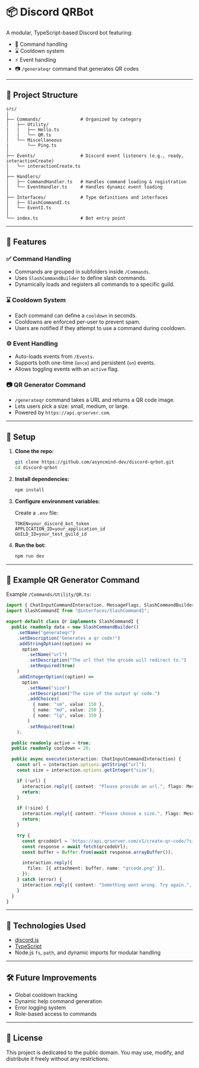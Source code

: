 # 📦 Discord QRBot

A modular, TypeScript-based Discord bot featuring:

- 🧠 Command handling
- ⌛ Cooldown system
- ⚡ Event handling
- 📷 `/generateqr` command that generates QR codes

---

## 📁 Project Structure

```
src/
│
├── Commands/               # Organized by category
│   ├── Utility/
|   |   ├── Hello.ts  
│   |   └── QR.ts
│   └── Miscellaneous
|       └── Ping.ts
│
├── Events/                 # Discord event listeners (e.g., ready, interactionCreate)
│   └── interactionCreate.ts
│
├── Handlers/
│   ├── CommandHandler.ts   # Handles command loading & registration
│   └── EventHandler.ts     # Handles dynamic event loading
│
├── Interfaces/             # Type definitions and interfaces
│   ├── SlashCommandI.ts
│   └── EventI.ts
│
└── index.ts                # Bot entry point
```

---

## 🚀 Features

### ✅ Command Handling

- Commands are grouped in subfolders inside `/Commands`.
- Uses `SlashCommandBuilder` to define slash commands.
- Dynamically loads and registers all commands to a specific guild.

### ⌛ Cooldown System

- Each command can define a `cooldown` in seconds.
- Cooldowns are enforced per-user to prevent spam.
- Users are notified if they attempt to use a command during cooldown.

### ⚙️ Event Handling

- Auto-loads events from `/Events`.
- Supports both one-time (`once`) and persistent (`on`) events.
- Allows toggling events with an `active` flag.

### 📷 QR Generator Command

- `/generateqr` command takes a URL and returns a QR code image.
- Lets users pick a size: small, medium, or large.
- Powered by `https://api.qrserver.com`.

---

## 🔧 Setup

1. **Clone the repo:**

   ```bash
   git clone https://github.com/asyncmind-dev/discord-qrbot.git
   cd discord-qrbot
   ```

2. **Install dependencies:**

   ```bash
   npm install
   ```

3. **Configure environment variables:**

   Create a `.env` file:

   ```env
   TOKEN=your_discord_bot_token
   APPLICATION_ID=your_application_id
   GUILD_ID=your_test_guild_id
   ```

4. **Run the bot:**

   ```bash
   npm run dev
   ```

---

## 🧪 Example QR Generator Command

Example `/Commands/Utility/QR.ts`:

```ts
import { ChatInputCommandInteraction, MessageFlags, SlashCommandBuilder } from "discord.js";
import SlashCommandI from "@interfaces/SlashCommandI";

export default class Qr implements SlashCommandI {
  public readonly data = new SlashCommandBuilder()
    .setName("generateqr")
    .setDescription("Generates a qr code!")
    .addStringOption((option) =>
      option
        .setName("url")
        .setDescription("The url that the qrcode will redirect to.")
        .setRequired(true)
    )
    .addIntegerOption((option) =>
      option
        .setName("size")
        .setDescription("The size of the output qr code.")
        .addChoices(
          { name: "sm", value: 150 },
          { name: "md", value: 250 },
          { name: "lg", value: 350 }
        )
        .setRequired(true)
    );

  public readonly active = true;
  public readonly cooldown = 20;

  public async execute(interaction: ChatInputCommandInteraction) {
    const url = interaction.options.getString("url");
    const size = interaction.options.getInteger("size");

    if (!url) {
      interaction.reply({ content: "Please provide an url.", flags: MessageFlags.Ephemeral });
      return;
    }

    if (!size) {
      interaction.reply({ content: "Please choose a size.", flags: MessageFlags.Ephemeral });
      return;
    }

    try {
      const qrcodeUrl = `https://api.qrserver.com/v1/create-qr-code/?size=${size}x${size}&data=${encodeURIComponent(url)}`;
      const response = await fetch(qrcodeUrl);
      const buffer = Buffer.from(await response.arrayBuffer());

      interaction.reply({
        files: [{ attachment: buffer, name: "qrcode.png" }],
      });
    } catch (error) {
      interaction.reply({ content: "Something went wrong. Try again.", flags: MessageFlags.Ephemeral });
    }
  }
}
```

---

## 🧠 Technologies Used

- [discord.js](https://discord.js.org/)
- [TypeScript](https://www.typescriptlang.org/)
- Node.js `fs`, `path`, and dynamic imports for modular handling

---

## 🛠️ Future Improvements

- Global cooldown tracking
- Dynamic help command generation
- Error logging system
- Role-based access to commands

---

## 📄 License

This project is dedicated to the public domain.
You may use, modify, and distribute it freely without any restrictions.

